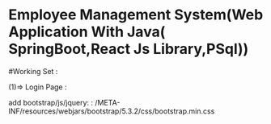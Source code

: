 # Employee Management System(Web Application With Java( SpringBoot,React Js Library,PSql))

#Working Set :

(1)=> Login Page :

add bootstrap/js/jquery:
: /META-INF/resources/webjars/bootstrap/5.3.2/css/bootstrap.min.css
<script src="webjars/bootstrap/5.3.2/css/bootstrap.min.css"/>

:/META-INF/resources/webjars/bootstrap/5.3.2/js/bootstrap.min.js
<script src="webjars/bootstrap/5.3.2/js/bootstrap.min.js"/>

:/META-INF/resources/webjars/jquery/3.7.1/jquery.min.js
<script src="webjars/jquery/3.7.1/jquery.min.js"/>
#Configuration With pom.xml

(1)=> Deppendancy :

		<dependency>
			<groupId>org.apache.tomcat.embed</groupId>
			<artifactId>tomcat-embed-jasper</artifactId>
			<scope>provided</scope>
		</dependency>
		
		<dependency>
			<groupId>org.webjars</groupId>
			<artifactId>bootstrap</artifactId>
			<version>5.3.2</version>
		</dependency>
		
		
		<dependency>
			<groupId>org.webjars</groupId>
			<artifactId>jquery</artifactId>
			<version>3.7.1</version>
		</dependency>
		
		<dependency>
			<groupId>org.eclipse.jetty</groupId>
			<artifactId>glassfish-jstl</artifactId>
			<version>11.0.19</version>
		</dependency>	
		
(1)=>application properties :

(jsp url configuration):
 
spring.mvc.view.prefix=WEB-INF/JSP/
spring.mvc.view.suffix=.jsp




#usefull

	
		@RequestMapping(value="/login",method = RequestMethod.GET)
		public String showSignin()
		{
			return "index";
		}
		
		 @PostMapping("/login")
		    public String login(@RequestBody LoginRequest loginRequest) throws FirebaseAuthException {
		        // Call Firebase authentication service
		        return service.signInWithEmailAndPassword(loginRequest.getEmail(), loginRequest.getPassword());
		    }
	
		@RequestMapping(value="/login",method = RequestMethod.POST)
		public String Signin(@RequestParam String username,@RequestParam String password,ModelMap map) throws FirebaseAuthException, IOException
		{
			if(service.signInWithEmailAndPassword(username,password))
			{
				map.put("name",username);
			return "Admin/dashboard";
			}
		 return "index";
		}
	

	@GetMapping("/login")
	public String showLogin()
	{
		return "index";
	}
	
	
		@GetMapping("/dashboard")
		public String showDash()
		{
			return "Admin/dashboard";
		}
		
